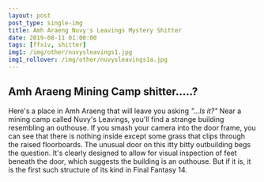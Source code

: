 ```yaml
---
layout: post
post_type: single-img
title: Amh Araeng Nuvy's Leavings Mystery Shitter
date: 2019-08-11 01:00:00
tags: [ffxiv, shitter]
img1: /img/other/nuvysleavings1.jpg
img1_rollover: /img/other/nuvysleavings1a.jpg
---
```

## Amh Araeng Mining Camp shitter.....?

Here's a place in Amh Araeng that will leave you asking *"...Is it?"* Near a mining camp called Nuvy's Leavings, you'll find a strange building resembling an outhouse. If you smash your camera into the door frame, you can see that there is nothing inside except some grass that clips through the raised floorboards. The unusual door on this itty bitty outbuilding begs the question. It's clearly designed to allow for visual inspection of feet beneath the door, which suggests the building is an outhouse. But if it is, it is the first such structure of its kind in Final Fantasy 14.
